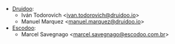 - [Druidoo](https://www.druidoo.io):
  - Iván Todorovich \<<ivan.todorovich@druidoo.io>\>
  - Manuel Marquez \<<manuel.marquez@druidoo.io>\>
- [Escodoo](https://www.escodoo.com.br):
  - Marcel Savegnago \<<marcel.savegnago@escodoo.com.br>\>
